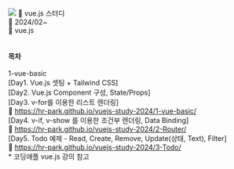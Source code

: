 
<img src="https://capsule-render.vercel.app/api?type=wave&color=auto&reversal=true&height=200&section=heade&text=vue.js_weekly_study&textBg=true&fontSize=60&fontColor=auto" />
📝 vue.js 스터디<br>
📅 2024/02~<br>
🔨 vue.js<br>
<br><br>
<b>목차</b><br><br>
1-vue-basic<br>
[Day1. Vue.js 셋팅 + Tailwind CSS]<br>
[Day2. Vue.js Component 구성, State/Props]<br>
[Day3. v-for를 이용한 리스트 렌더링]<br>
🔗 <a href="https://hr-park.github.io/vuejs-study-2024/1-vue-basic/">https://hr-park.github.io/vuejs-study-2024/1-vue-basic/</a><br>
[Day4. v-if, v-show 를 이용한 조건부 렌더링, Data Binding]<br>
🔗 <a href="https://hr-park.github.io/vuejs-study-2024/1-vue-basic/">https://hr-park.github.io/vuejs-study-2024/2-Router/</a><br>
[Day5. Todo 예제 - Read, Create, Remove, Update(상태, Text), Filter]<br>
🔗 <a href="https://hr-park.github.io/vuejs-study-2024/1-vue-basic/">https://hr-park.github.io/vuejs-study-2024/3-Todo/</a><br>
* 코딩애플 vue.js 강의 참고
